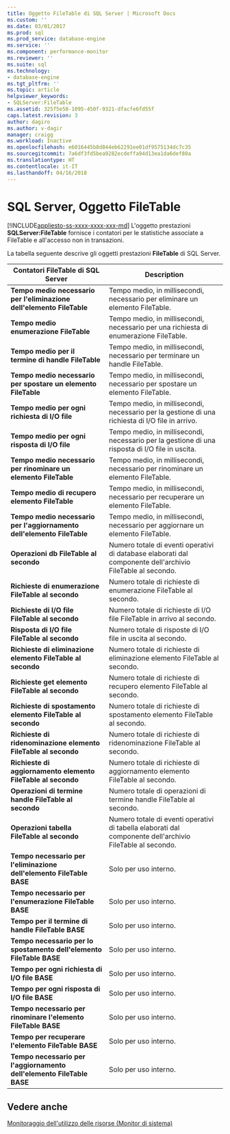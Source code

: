 ```yaml
---
title: Oggetto FileTable di SQL Server | Microsoft Docs
ms.custom: ''
ms.date: 03/01/2017
ms.prod: sql
ms.prod_service: database-engine
ms.service: ''
ms.component: performance-monitor
ms.reviewer: ''
ms.suite: sql
ms.technology:
- database-engine
ms.tgt_pltfrm: ''
ms.topic: article
helpviewer_keywords:
- SQLServer:FileTable
ms.assetid: 325f5e58-1095-450f-9321-dfacfe6fd55f
caps.latest.revision: 3
author: dagiro
ms.author: v-dagir
manager: craigg
ms.workload: Inactive
ms.openlocfilehash: e6016445b8d844eb62291ee01df9575134dc7c35
ms.sourcegitcommit: 7a6df3fd5bea9282ecdeffa94d13ea1da6def80a
ms.translationtype: HT
ms.contentlocale: it-IT
ms.lasthandoff: 04/16/2018
---
```

# <a name="sql-server-filetable-object"></a>SQL Server, Oggetto FileTable
[!INCLUDE[appliesto-ss-xxxx-xxxx-xxx-md](../../includes/appliesto-ss-xxxx-xxxx-xxx-md.md)]
L'oggetto prestazioni **SQLServer:FileTable** fornisce i contatori per le statistiche associate a FileTable e all'accesso non in transazioni.

La tabella seguente descrive gli oggetti prestazioni **FileTable** di SQL Server.

|**Contatori FileTable di SQL Server**|Description|  
|-------------|-----------------|  
|**Tempo medio necessario per l'eliminazione dell'elemento FileTable**|Tempo medio, in millisecondi, necessario per eliminare un elemento FileTable.|
|**Tempo medio enumerazione FileTable**|Tempo medio, in millisecondi, necessario per una richiesta di enumerazione FileTable.|
|**Tempo medio per il termine di handle FileTable**|Tempo medio, in millisecondi, necessario per terminare un handle FileTable.|
|**Tempo medio necessario per spostare un elemento FileTable**|Tempo medio, in millisecondi, necessario per spostare un elemento FileTable.|
|**Tempo medio per ogni richiesta di I/O file**|Tempo medio, in millisecondi, necessario per la gestione di una richiesta di I/O file in arrivo.|
|**Tempo medio per ogni risposta di I/O file**|Tempo medio, in millisecondi, necessario per la gestione di una risposta di I/O file in uscita.|
|**Tempo medio necessario per rinominare un elemento FileTable**|Tempo medio, in millisecondi, necessario per rinominare un elemento FileTable.|
|**Tempo medio di recupero elemento FileTable**|Tempo medio, in millisecondi, necessario per recuperare un elemento FileTable.|
|**Tempo medio necessario per l'aggiornamento dell'elemento FileTable**|Tempo medio, in millisecondi, necessario per aggiornare un elemento FileTable.|
|**Operazioni db FileTable al secondo**|Numero totale di eventi operativi di database elaborati dal componente dell'archivio FileTable al secondo.|
|**Richieste di enumerazione FileTable al secondo**|Numero totale di richieste di enumerazione FileTable al secondo.|
|**Richieste di I/O file FileTable al secondo**|Numero totale di richieste di I/O file FileTable in arrivo al secondo.|
|**Risposta di I/O file FileTable al secondo**|Numero totale di risposte di I/O file in uscita al secondo.|
|**Richieste di eliminazione elemento FileTable al secondo**|Numero totale di richieste di eliminazione elemento FileTable al secondo.|
|**Richieste get elemento FileTable al secondo**|Numero totale di richieste di recupero elemento FileTable al secondo.|
|**Richieste di spostamento elemento FileTable al secondo**|Numero totale di richieste di spostamento elemento FileTable al secondo.|
|**Richieste di ridenominazione elemento FileTable al secondo**|Numero totale di richieste di ridenominazione FileTable al secondo.|
|**Richieste di aggiornamento elemento FileTable al secondo**|Numero totale di richieste di aggiornamento elemento FileTable al secondo.|
|**Operazioni di termine handle FileTable al secondo**|Numero totale di operazioni di termine handle FileTable al secondo.|
|**Operazioni tabella FileTable al secondo**|Numero totale di eventi operativi di tabella elaborati dal componente dell'archivio FileTable al secondo.|
|**Tempo necessario per l'eliminazione dell'elemento FileTable BASE**|Solo per uso interno.|
|**Tempo necessario per l'enumerazione FileTable BASE**|Solo per uso interno.|
|**Tempo per il termine di handle FileTable BASE**|Solo per uso interno.|
|**Tempo necessario per lo spostamento dell'elemento FileTable BASE**|Solo per uso interno.|
|**Tempo per ogni richiesta di I/O file BASE**|Solo per uso interno.|
|**Tempo per ogni risposta di I/O file BASE**|Solo per uso interno.|
|**Tempo necessario per rinominare l'elemento FileTable BASE**|Solo per uso interno.|
|**Tempo per recuperare l'elemento FileTable BASE**|Solo per uso interno.|
|**Tempo necessario per l'aggiornamento dell'elemento FileTable BASE**|Solo per uso interno.| 
 
## <a name="see-also"></a>Vedere anche  
[Monitoraggio dell'utilizzo delle risorse (Monitor di sistema)](../../relational-databases/performance-monitor/monitor-resource-usage-system-monitor.md)

